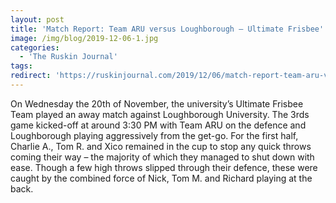 ```yaml
---
layout: post
title: 'Match Report: Team ARU versus Loughborough – Ultimate Frisbee'
image: /img/blog/2019-12-06-1.jpg
categories: 
  - 'The Ruskin Journal'
tags:
redirect: 'https://ruskinjournal.com/2019/12/06/match-report-team-aru-versus-loughborough-ultimate-frisbee/'
---
```


On Wednesday the 20th of November, the university’s Ultimate Frisbee Team played an away match against Loughborough University. The 3rds game kicked-off at around 3:30 PM with Team ARU on the defence and Loughborough playing aggressively from the get-go. For the first half, Charlie A., Tom R. and Xico remained in the cup to stop any quick throws coming their way – the majority of which they managed to shut down with ease. Though a few high throws slipped through their defence, these were caught by the combined force of Nick, Tom M. and Richard playing at the back.
